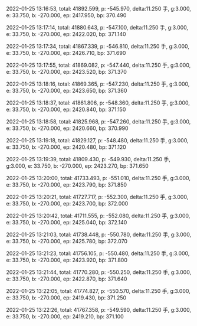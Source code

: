 2022-01-25 13:16:53, total: 41892.599, p: -545.970, delta:11.250 手, g:3.000, e: 33.750, b: -270.000, ep: 2417.950, bp: 370.490

2022-01-25 13:17:14, total: 41880.643, p: -547.100, delta:11.250 手, g:3.000, e: 33.750, b: -270.000, ep: 2422.020, bp: 371.140

2022-01-25 13:17:34, total: 41867.339, p: -546.810, delta:11.250 手, g:3.000, e: 33.750, b: -270.000, ep: 2426.710, bp: 371.690

2022-01-25 13:17:55, total: 41869.082, p: -547.440, delta:11.250 手, g:3.000, e: 33.750, b: -270.000, ep: 2423.520, bp: 371.370

2022-01-25 13:18:16, total: 41869.365, p: -547.230, delta:11.250 手, g:3.000, e: 33.750, b: -270.000, ep: 2423.650, bp: 371.360

2022-01-25 13:18:37, total: 41861.806, p: -548.360, delta:11.250 手, g:3.000, e: 33.750, b: -270.000, ep: 2420.840, bp: 371.150

2022-01-25 13:18:58, total: 41825.968, p: -547.260, delta:11.250 手, g:3.000, e: 33.750, b: -270.000, ep: 2420.660, bp: 370.990

2022-01-25 13:19:18, total: 41829.127, p: -548.480, delta:11.250 手, g:3.000, e: 33.750, b: -270.000, ep: 2420.480, bp: 371.120

2022-01-25 13:19:39, total: 41809.430, p: -549.930, delta:11.250 手, g:3.000, e: 33.750, b: -270.000, ep: 2423.270, bp: 371.650

2022-01-25 13:20:00, total: 41733.493, p: -551.010, delta:11.250 手, g:3.000, e: 33.750, b: -270.000, ep: 2423.790, bp: 371.850

2022-01-25 13:20:21, total: 41727.717, p: -552.300, delta:11.250 手, g:3.000, e: 33.750, b: -270.000, ep: 2423.700, bp: 372.000

2022-01-25 13:20:42, total: 41711.555, p: -552.080, delta:11.250 手, g:3.000, e: 33.750, b: -270.000, ep: 2425.040, bp: 372.140

2022-01-25 13:21:03, total: 41738.448, p: -550.780, delta:11.250 手, g:3.000, e: 33.750, b: -270.000, ep: 2425.780, bp: 372.070

2022-01-25 13:21:23, total: 41756.105, p: -550.480, delta:11.250 手, g:3.000, e: 33.750, b: -270.000, ep: 2423.920, bp: 371.800

2022-01-25 13:21:44, total: 41770.280, p: -550.250, delta:11.250 手, g:3.000, e: 33.750, b: -270.000, ep: 2422.870, bp: 371.640

2022-01-25 13:22:05, total: 41774.827, p: -550.570, delta:11.250 手, g:3.000, e: 33.750, b: -270.000, ep: 2419.430, bp: 371.250

2022-01-25 13:22:26, total: 41767.358, p: -549.590, delta:11.250 手, g:3.000, e: 33.750, b: -270.000, ep: 2419.210, bp: 371.100